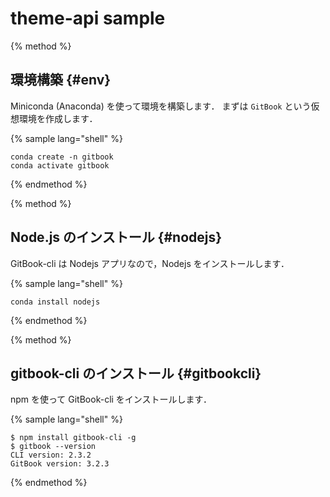 # theme-api sample

{% method %}
## 環境構築 {#env}

Miniconda (Anaconda) を使って環境を構築します．
まずは `GitBook` という仮想環境を作成します．

{% sample lang="shell" %}
```
conda create -n gitbook
conda activate gitbook
```

{% endmethod %}

{% method %}
## Node.js のインストール {#nodejs}
GitBook-cli は Nodejs アプリなので，Nodejs をインストールします．

{% sample lang="shell" %}
```
conda install nodejs
```

{% endmethod %}

{% method %}
## gitbook-cli のインストール {#gitbookcli}

npm を使って GitBook-cli をインストールします．

{% sample lang="shell" %}
```
$ npm install gitbook-cli -g
$ gitbook --version
CLI version: 2.3.2
GitBook version: 3.2.3
```

{% endmethod %}
